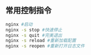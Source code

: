 ## 常用控制指令

```bash
nginx #启动
nginx -s stop #快速停止
nginx -s quit #完美退出
nginx -s reload #重新加载配置
nginx -s reopen #重新打开日志文件
```

